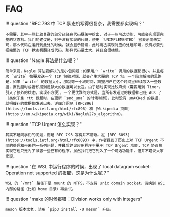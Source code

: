 # FAQ

!!! question "RFC 793 中 TCP 状态机写得很复杂，我需要都实现吗？"

    不需要，其中一些比较关键的部分已经在代码框架中给出，对于一些可选功能，可能会实现更完整的状态机。我们的建议是，对于没有实现的代码，使用 `UNIMPLEMENTED` 宏表示尚未实现，那么代码在运行到此处的时候，就会显示错误，此时再去实现对应的处理即可，没有必要先把完整的 TCP 状态机翻译成代码，那样代码量太大，并且会很枯燥。

!!! question "Nagle 算法是什么呢？"

    简单来说，Nagle 算法要解决的是小包问题：如果用户 `write` 调用的数据都很小，并且每次 `write` 都要发送一个 TCP 包给对端，就会产生大量的 TCP 包。一个简单解决的思路是，如果 `write` 的数据太小，那就等一小段时间，期望用户在这个时间里继续写入一些数据，直到超时或者积攒到足够大的数据可以发送。由于超时实现比较麻烦（需要用到 Timer，引入了额外的状态，实现不方便），一个更优雅的方式是，当所有发送过的数据都已经 ACK 了（类似于拿 rtt 做超时，在更新 `snd_una` 的时候判断），此时没有 unACKed 的数据，就把缓存的数据都发送出去。详细介绍见 [RFC896](https://tools.ietf.org/html/rfc896) 和 [Wikipedia 页面](https://en.wikipedia.org/wiki/Nagle%27s_algorithm)。

!!! question "TCP Urgent 怎么实现？"

    其实不是同学们的问题，而是 RFC 793 写得并不清晰。在 [RFC 6093](https://tools.ietf.org/html/rfc6093) 中，作者提到了历史上对 TCP Urgent 不同的处理和带来的一系列问题，并最后建议应用程序不要用 TCP Urgent 功能，TCP 协议栈实现它也只是为了兼容一些已有的程序。虽然我们把它列入了一个可选功能中，但并不建议大家实现。

!!! question "在 WSL 中运行程序的时候，出现了 local datagram socket: Operation not supported 的报错，这是为什么呢？"

    WSL 的 `/mnt` 路径下是 mount 的 NTFS，不支持 unix domain socket，请换到 WSL 内部的路径（比如 home 目录）再尝试。

!!! question "make 的时候报错：Division works only with integers"

    meson 版本太老，请用 `pip3 install -U meson` 升级。